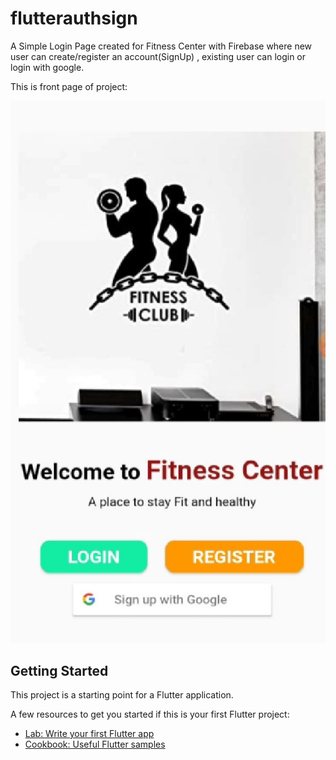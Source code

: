 # flutterauthsign

A Simple Login Page created for Fitness Center with Firebase where new user can create/register an account(SignUp) , existing user can login or login with google.

This is front page of project:

![](images/front.JPG)

## Getting Started

This project is a starting point for a Flutter application.

A few resources to get you started if this is your first Flutter project:

- [Lab: Write your first Flutter app](https://flutter.dev/docs/get-started/codelab)
- [Cookbook: Useful Flutter samples](https://flutter.dev/docs/cookbook)
